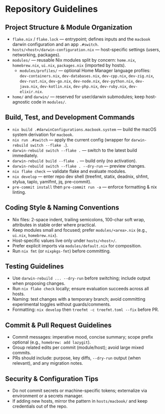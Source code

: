 # Repository Guidelines

## Project Structure & Module Organization
- `flake.nix` / `flake.lock` — entrypoint; defines inputs and the `macbook` darwin configuration and an app `.#switch`.
- `hosts/<host>/darwin-configuration.nix` — host-specific settings (users, networking, packages).
- `modules/` — reusable Nix modules split by concern: `home.nix`, `homebrew.nix`, `ui.nix`, `packages.nix` (imported by hosts).
  - `modules/profiles/` — optional Home Manager language profiles: `dev-containers.nix`, `dev-databases.nix`, `dev-cpp.nix`, `dev-zig.nix`, `dev-rust.nix`, `dev-go.nix`, `dev-node.nix`, `dev-python.nix`, `dev-java.nix`, `dev-kotlin.nix`, `dev-php.nix`, `dev-ruby.nix`, `dev-elixir.nix`.
- `home/` and `darwin/` — reserved for user/darwin submodules; keep host-agnostic code in `modules/`.

## Build, Test, and Development Commands
- `nix build .#darwinConfigurations.macbook.system` — build the macOS system derivation for `macbook`.
- `nix run .#switch` — apply the current config (wrapper for `darwin-rebuild switch --flake .`).
- `darwin-rebuild switch --flake .` — switch to the latest build immediately.
- `darwin-rebuild build --flake .` — build only (no activation).
- `darwin-rebuild switch --flake . --dry-run` — preview changes.
- `nix flake check` — validate flake and evaluate modules.
- `nix develop` — enter repo dev shell (treefmt, statix, deadnix, shfmt, stylua, taplo, yamlfmt, jq, pre-commit).
- `pre-commit install` then `pre-commit run -a` — enforce formatting & nix linting.

## Coding Style & Naming Conventions
- Nix files: 2-space indent, trailing semicolons, 100-char soft wrap, attributes in stable order where practical.
- Keep modules small and focused; prefer `modules/<area>.nix` (e.g., `ui.nix`, `homebrew.nix`).
- Host-specific values live only under `hosts/<host>/`.
- Prefer explicit imports via `modules/default.nix` for composition.
- Run `nix fmt` (or `nixpkgs-fmt`) before committing.

## Testing Guidelines
- Use `darwin-rebuild ... --dry-run` before switching; include output when proposing changes.
- Run `nix flake check` locally; ensure evaluation succeeds across all hosts.
- Naming: test changes with a temporary branch; avoid committing experimental toggles without guards/comments.
- Formatting: `nix develop` then `treefmt -c treefmt.toml --fix` before PR.

## Commit & Pull Request Guidelines
- Commit messages: imperative mood, concise summary; scope prefix optional (e.g., `homebrew: add lazygit`).
- Group related edits per commit (module/host); avoid large mixed commits.
- PRs should include: purpose, key diffs, `--dry-run` output (when relevant), and any migration notes.

## Security & Configuration Tips
- Do not commit secrets or machine-specific tokens; externalize via environment or a secrets manager.
- If adding new hosts, mirror the pattern in `hosts/macbook/` and keep credentials out of the repo.
